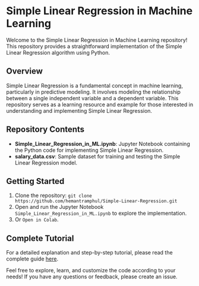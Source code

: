 # Simple Linear Regression in Machine Learning

Welcome to the Simple Linear Regression in Machine Learning repository! This repository provides a straightforward implementation of the Simple Linear Regression algorithm using Python.

## Overview

Simple Linear Regression is a fundamental concept in machine learning, particularly in predictive modeling. It involves modeling the relationship between a single independent variable and a dependent variable. This repository serves as a learning resource and example for those interested in understanding and implementing Simple Linear Regression.

## Repository Contents

- **Simple_Linear_Regression_in_ML.ipynb**: Jupyter Notebook containing the Python code for implementing Simple Linear Regression.
- **salary_data.csv**: Sample dataset for training and testing the Simple Linear Regression model.

## Getting Started

1. Clone the repository: `git clone https://github.com/hemantramphul/Simple-Linear-Regression.git`
2. Open and run the Jupyter Notebook `Simple_Linear_Regression_in_ML.ipynb` to explore the implementation.
3. Or `Open in Colab`.

## Complete Tutorial

For a detailed explanation and step-by-step tutorial, please read the complete guide [here](https://medium.com/@hemant.ramphul/linear-regression-in-machine-learning-f166cf03c1da).

Feel free to explore, learn, and customize the code according to your needs! If you have any questions or feedback, please create an issue.

